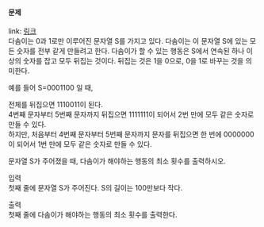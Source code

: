 #### 문제
link: [링크](https://www.acmicpc.net/problem/1439)  
다솜이는 0과 1로만 이루어진 문자열 S를 가지고 있다. 다솜이는 이 문자열 S에 있는 모든 숫자를 전부 같게 만들려고 한다. 다솜이가 할 수 있는 행동은 S에서 연속된 하나 이상의 숫자를 잡고 모두 뒤집는 것이다. 뒤집는 것은 1을 0으로, 0을 1로 바꾸는 것을 의미한다.  

예를 들어 S=0001100 일 때,  

전체를 뒤집으면 1110011이 된다.  
4번째 문자부터 5번째 문자까지 뒤집으면 1111111이 되어서 2번 만에 모두 같은 숫자로 만들 수 있다.  
하지만, 처음부터 4번째 문자부터 5번째 문자까지 문자를 뒤집으면 한 번에 0000000이 되어서 1번 만에 모두 같은 숫자로 만들 수 있다.  

문자열 S가 주어졌을 때, 다솜이가 해야하는 행동의 최소 횟수를 출력하시오.  

입력  
첫째 줄에 문자열 S가 주어진다. S의 길이는 100만보다 작다.  

출력  
첫째 줄에 다솜이가 해야하는 행동의 최소 횟수를 출력한다.

